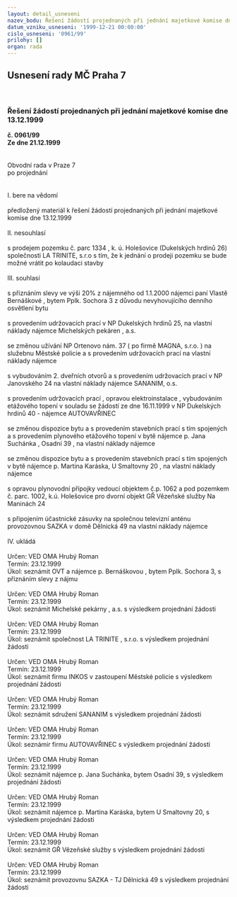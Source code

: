 ```yaml
---
layout: detail_usneseni
nazev_bodu: Řešení žádostí projednaných při jednání majetkové komise dne 13.12.1999
datum_vzniku_usneseni: '1999-12-21 00:00:00'
cislo_usneseni: '0961/99'
prilohy: []
organ: rada
---
```

<div id="ucUsn_pList" class="usn">
	<span><h2>Usnesení rady MČ Praha 7 </h2>
<br></span><div class="standBody">
<span><h3>Řešení žádostí projednaných při jednání majetkové komise dne 13.12.1999</h3></span><div class="center">
		<strong>č. 0961/99</strong><br>
	</div>
<div class="center">
		<strong>Ze dne 21.12.1999</strong><br><br>
	</div>
<br>Obvodní rada v Praze 7<br>po projednání<br><br><br>I.	bere na vědomí<br><br> předložený materiál k řešení žádostí projednaných při jednání majetkové komise dne 13.12.1999<br><br>II.	nesouhlasí<br><br>s prodejem pozemku č. parc 1334 , k. ú. Holešovice  (Dukelských hrdinů  26) společnosti LA TRINITE, s.r.o s tím, že k jednání o prodeji pozemku se bude možné vrátit po kolaudaci stavby<br><br>III.	souhlasí <br><br>s přiznáním slevy ve výši 20% z nájemného od 1.1.2000 nájemci paní Vlastě Bernáškové , bytem Pplk. Sochora 3 z důvodu nevyhovujícího denního osvětlení bytu<br><br>s provedením udržovacích prací v NP Dukelských hrdinů 25, na vlastní náklady nájemce Michelských pekáren , a.s.<br><br>se změnou užívání NP Ortenovo nám. 37 ( po firmě MAGNA, s.r.o. ) na služebnu Městské policie a s provedením udržovacích prací na vlastní náklady nájemce<br><br>s vybudováním 2. dveřních otvorů a s provedením udržovacích prací v NP Janovského 24 na vlastní náklady nájemce SANANIM, o.s.<br><br>s provedením udržovacích prací , opravou elektroinstalace , vybudováním etážového topení  v souladu se žádostí ze dne 16.11.1999 v NP Dukelských hrdinů 40 - nájemce AUTOVAVŘINEC<br><br>se změnou dispozice bytu a s provedením stavebních prací s tím spojených a  s provedením plynového etážového topení v bytě nájemce p. Jana Suchánka , Osadní 39 , na vlastní náklady nájemce<br><br>se změnou dispozice bytu a s provedením stavebních prací s tím spojených v bytě nájemce p. Martina Karáska, U Smaltovny 20 , na vlastní náklady nájemce<br><br>s opravou plynovodní přípojky vedoucí objektem č.p. 1062 a pod pozemkem č. parc. 1002, k.ú. Holešovice pro dvorní objekt GŘ Vězeňské služby Na Maninách 24<br><br>s připojením účastnické zásuvky na společnou televizní anténu provozovnou SAZKA v domě Dělnická 49 na vlastní náklady nájemce<br><br>IV.	ukládá <br><br> Určen:	     	VED OMA Hrubý Roman<br>Termín: 23.12.1999<br>Úkol:	seznámit OVT a nájemce p. Bernáškovou , bytem Pplk. Sochora 3, s přiznáním slevy z nájmu<br> <br> Určen:	     	VED OMA Hrubý Roman<br>Termín: 23.12.1999<br>Úkol:	seznámit Michelské pekárny , a.s. s výsledkem projednání žádosti<br> <br> Určen:	     	VED OMA Hrubý Roman<br>Termín: 23.12.1999<br>Úkol:	seznámit společnost LA TRINITE , s.r.o. s výsledkem projednání žádosti  <br> <br> Určen:	     	VED OMA Hrubý Roman<br>Termín: 23.12.1999<br>Úkol:	seznámit firmu INKOS v zastoupení Městské policie s výsledkem projednání žádosti<br> <br> Určen:	     	VED OMA Hrubý Roman<br>Termín: 23.12.1999<br>Úkol:	seznámit sdružení SANANIM s výsledkem projednání žádosti<br> <br> Určen:	     	VED OMA Hrubý Roman<br>Termín: 23.12.1999<br>Úkol:	seznámir firmu AUTOVAVŘINEC s výsledkem projednání žádosti<br> <br> Určen:	     	VED OMA Hrubý Roman<br>Termín: 23.12.1999<br>Úkol:	seznámit nájemce p. Jana Suchánka, bytem Osadní 39,  s výsledkem projednání žádosti<br> <br> Určen:	     	VED OMA Hrubý Roman<br>Termín: 23.12.1999<br>Úkol:	seznámit nájemce p. Martina Karáska, bytem U Smaltovny 20, s výsledkem projednání žádosti<br> <br> Určen:	     	VED OMA Hrubý Roman<br>Termín: 23.12.1999<br>Úkol:	seznámit GŘ Vězeňské služby s výsledkem projednání žádosti<br> <br> Určen:	     	VED OMA Hrubý Roman<br>Termín: 23.12.1999<br>Úkol:	seznámit provozovnu SAZKA - TJ Dělnická 49 s výsledkem projednání žádosti<br>
</div>
</div>